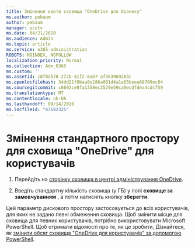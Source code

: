 ```yaml
---
title: Змінення квоти сховища "OneDrive для бізнесу"
ms.author: pebaum
author: pebaum
manager: scotv
ms.date: 04/21/2020
ms.audience: Admin
ms.topic: article
ms.service: o365-administration
ROBOTS: NOINDEX, NOFOLLOW
localization_priority: Normal
ms.collection: Adm_O365
ms.custom: ''
ms.assetid: c8f0d578-272b-41f2-8a67-af363969203c
ms.openlocfilehash: 34dd21f8baa8e186a001d4a1e65beea68700ec04
ms.sourcegitcommit: c6692ce0fa1358ec3529e59ca0ecdfdea4cdc759
ms.translationtype: MT
ms.contentlocale: uk-UA
ms.lasthandoff: 09/14/2020
ms.locfileid: "47682325"
---
```

# <a name="change-the-default-onedrive-storage-space-for-your-users"></a>Змінення стандартного простору для сховища "OneDrive" для користувачів

1. Перейдіть на [сторінку сховища в центрі адміністрування OneDrive](https://admin.onedrive.com/?v=StorageSettings).
    
2. Введіть стандартну кількість сховища (у ГБ) у полі **сховище за замовчуванням** , а потім натисніть кнопку **зберегти**.
    
Цей параметр дискового простору застосовується до всіх користувачів, для яких не задано певні обмеження сховища. Щоб змінити місце для сховища для певних користувачів, потрібно використовувати Microsoft PowerShell. Щоб отримати відомості про те, як це зробити, Дізнайтеся, як [змінити обсяг сховища "OneDrive для користувачів" за допомогою PowerShell](https://go.microsoft.com/fwlink/?linkid=866402).
  

